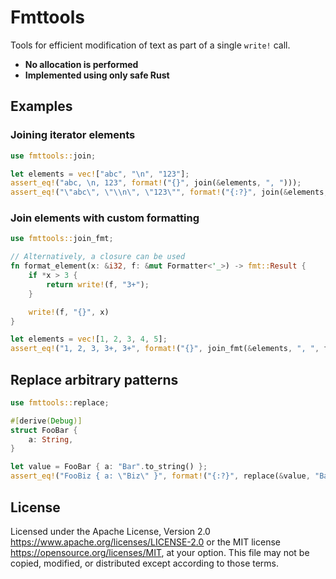 # Fmttools
Tools for efficient modification of text as part of a single `write!` call.
 - **No allocation is performed**
 - **Implemented using only safe Rust**

## Examples
### Joining iterator elements
```rust
use fmttools::join;

let elements = vec!["abc", "\n", "123"];
assert_eq!("abc, \n, 123", format!("{}", join(&elements, ", ")));
assert_eq!("\"abc\", \"\\n\", \"123\"", format!("{:?}", join(&elements, ", ")));
```

### Join elements with custom formatting
```rust
use fmttools::join_fmt;

// Alternatively, a closure can be used
fn format_element(x: &i32, f: &mut Formatter<'_>) -> fmt::Result {
    if *x > 3 {
        return write!(f, "3+");
    }

    write!(f, "{}", x)
}

let elements = vec![1, 2, 3, 4, 5];
assert_eq!("1, 2, 3, 3+, 3+", format!("{}", join_fmt(&elements, ", ", format_element)));
```

## Replace arbitrary patterns
```rust
use fmttools::replace;

#[derive(Debug)]
struct FooBar {
    a: String,
}

let value = FooBar { a: "Bar".to_string() };
assert_eq!("FooBiz { a: \"Biz\" }", format!("{:?}", replace(&value, "Bar", "Biz")));
```

## License
Licensed under the Apache License, Version 2.0 https://www.apache.org/licenses/LICENSE-2.0 or the MIT license
https://opensource.org/licenses/MIT, at your option. This file may not be copied, modified, or distributed except
according to those terms.
